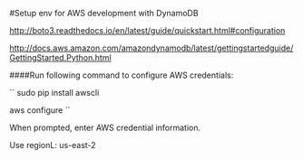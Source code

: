 #Setup env for AWS development with DynamoDB

http://boto3.readthedocs.io/en/latest/guide/quickstart.html#configuration

http://docs.aws.amazon.com/amazondynamodb/latest/gettingstartedguide/GettingStarted.Python.html



####Run following command to configure AWS credentials:

``
sudo pip install awscli

aws configure
``

When prompted, enter AWS credential information.

Use regionL: us-east-2
